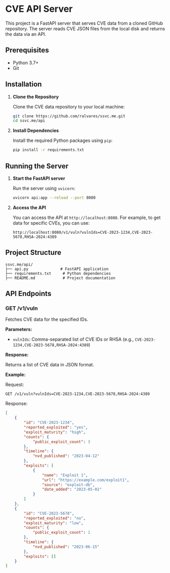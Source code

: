 # CVE API Server

This project is a FastAPI server that serves CVE data from a cloned GitHub repository. The server reads CVE JSON files from the local disk and returns the data via an API.

## Prerequisites

- Python 3.7+
- Git

## Installation

1. **Clone the Repository**

   Clone the CVE data repository to your local machine:

   ```bash
   git clone https://github.com/ralvares/ssvc.me.git
   cd ssvc.me/api
   ```

2. **Install Dependencies**

   Install the required Python packages using `pip`:

   ```bash
   pip install -r requirements.txt
   ```

## Running the Server

1. **Start the FastAPI server**

   Run the server using `uvicorn`:

   ```bash
   uvicorn api:app --reload --port 8080
   ```

2. **Access the API**

   You can access the API at `http://localhost:8080`. For example, to get data for specific CVEs, you can use:

   ```
   http://localhost:8080/v1/vuln?vulnIds=CVE-2023-1234,CVE-2023-5678,RHSA-2024:4389
   ```

## Project Structure

```
ssvc.me/api/
├── api.py              # FastAPI application
├── requirements.txt     # Python dependencies
├── README.md            # Project documentation
```

## API Endpoints

### GET /v1/vuln

Fetches CVE data for the specified IDs.

**Parameters:**

- `vulnIds`: Comma-separated list of CVE IDs or RHSA (e.g., `CVE-2023-1234,CVE-2023-5678,RHSA-2024:4389`)

**Response:**

Returns a list of CVE data in JSON format.

**Example:**

Request:
```
GET /v1/vuln?vulnIds=CVE-2023-1234,CVE-2023-5678,RHSA-2024:4389
```

Response:
```json
[
    {
        "id": "CVE-2023-1234",
        "reported_exploited": "yes",
        "exploit_maturity": "high",
        "counts": {
            "public_exploit_count": 3
        },
        "timeline": {
            "nvd_published": "2023-04-12"
        },
        "exploits": [
            {
                "name": "Exploit 1",
                "url": "https://example.com/exploit1",
                "source": "exploit-db",
                "date_added": "2023-05-01"
            }
        ]
    },
    {
        "id": "CVE-2023-5678",
        "reported_exploited": "no",
        "exploit_maturity": "low",
        "counts": {
            "public_exploit_count": 1
        },
        "timeline": {
            "nvd_published": "2023-06-15"
        },
        "exploits": []
    }
]
```
